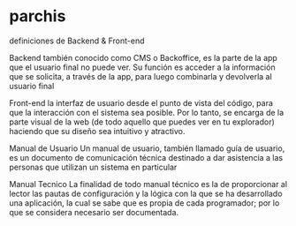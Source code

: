 # parchis

definiciones de Backend & Front-end

Backend
también conocido como CMS o Backoffice, es la parte de la app que el usuario final no puede ver. Su función es acceder a la información que se solicita, a través de la app, para luego combinarla y devolverla al usuario final

Front-end 
la interfaz de usuario desde el punto de vista del código, para que la interacción con el sistema sea posible. Por lo tanto, se encarga de la parte visual de la web (de todo aquello que puedes ver en tu explorador) haciendo que su diseño sea intuitivo y atractivo.


Manual de Usuario
Un manual de usuario, también llamado guía de usuario, es un documento de comunicación técnica destinado a dar asistencia a las personas que utilizan un sistema en particular

Manual Tecnico
La finalidad de todo manual técnico es la de proporcionar al lector las pautas de configuración y la lógica con la que se ha desarrollado una aplicación, la cual se sabe que es propia de cada programador; por lo que se considera necesario ser documentada.

